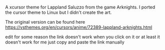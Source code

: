 A xcursor theme for Lappland Saluzzo from the game Arknights.
I ported the cursor theme to Linux but I didn't create the art.

The original version can be found here
https://vsthemes.org/en/cursors/anime/72389-lappland-arknights.html

edit
for some reason the link doesn't work when you click on it or at least it doesn't work for me
just copy and paste the link manually

